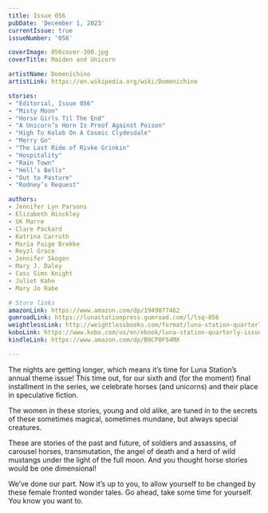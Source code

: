 ```yaml
---
title: Issue 056
pubDate: 'December 1, 2023'
currentIssue: true
issueNumber: '056'

coverImage: 056cover-300.jpg
coverTitle: Maiden and Unicorn

artistName: Domenichino
artistLink: https://en.wikipedia.org/wiki/Domenichino

stories:
- "Editorial, Issue 056"
- "Misty Moon"
- "Horse Girls Til The End"
- "A Unicorn’s Horn Is Proof Against Poison"
- "High To Kolob On A Cosmic Clydesdale"
- "Merry Go"
- "The Last Ride of Rivke Grinkin"
- "Hospitality"
- "Rain Town"
- "Hell’s Bells"
- "Out to Pasture"
- "Rodney’s Request"

authors:
- Jennifer Lyn Parsons
- Elizabeth Hinckley
- SK Marre
- Clare Packard
- Katrina Carruth
- Maria Paige Brekke
- Reyzl Grace
- Jennifer Skogen
- Mary J. Daley
- Cass Sims Knight
- Juliet Kahn
- Mary Jo Rabe

# Store links
amazonLink: https://www.amazon.com/dp/1949077462
gumroadLink: https://lunastationpress.gumroad.com/l/lsq-056
weightlessLink: http://weightlessbooks.com/format/luna-station-quarterly-issue-56
koboLink: https://www.kobo.com/us/en/ebook/luna-station-quarterly-issue-056
kindleLink: https://www.amazon.com/dp/B0CP8F54MX

---
```

The nights are getting longer, which means it’s time for Luna Station’s annual theme issue! This time out, for our sixth and (for the moment) final installment in the series, we celebrate horses (and unicorns) and their place in speculative fiction.

The women in these stories, young and old alike, are tuned in to the secrets of these sometimes magical, sometimes mundane, but always special creatures.

These are stories of the past and future, of soldiers and assassins, of carousel horses, transmutation, the angel of death and a herd of wild mustangs under the light of the full moon. And you thought horse stories would be one dimensional!

We’ve done our part. Now it’s up to you, to allow yourself to be changed by these female fronted wonder tales. Go ahead, take some time for yourself. You know you want to.